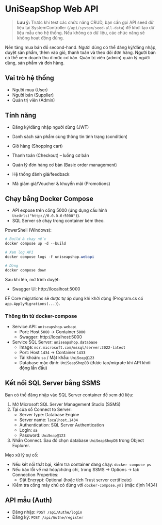 # UniSeapShop Web API

> **Lưu ý:** Trước khi test các chức năng CRUD, bạn cần gọi API seed dữ liệu tại SystemController (`/api/system/seed-all-data`) để khởi tạo dữ liệu mẫu cho hệ thống. Nếu không có dữ liệu, các chức năng sẽ không hoạt động đúng.

Nền tảng mua bán đồ second-hand. Người dùng có thể đăng ký/đăng nhập, duyệt sản phẩm, thêm vào giỏ, thanh toán và theo dõi đơn hàng. Người bán có thể xem doanh thu ở mức cơ bản. Quản trị viên (admin) quản lý người dùng, sản phẩm và đơn hàng.

## Vai trò hệ thống
- Người mua (User)
- Người bán (Supplier)
- Quản trị viên (Admin)

## Tính năng

- Đăng ký/đăng nhập người dùng (JWT)
- Danh sách sản phẩm cùng thông tin tình trạng (condition)
- Giỏ hàng (Shopping cart)
- Thanh toán (Checkout) – luồng cơ bản
- Quản lý đơn hàng cơ bản (Basic order management)

- Hệ thống đánh giá/feedback
- Mã giảm giá/Voucher & khuyến mãi (Promotions)


## Chạy bằng Docker Compose
- API expose trên cổng 5000 (ứng dụng cấu hình `UseUrls("http://0.0.0.0:5000")`).
- SQL Server sẽ chạy trong container kèm theo.

PowerShell (Windows):

```powershell
# Build & chạy nền
docker compose up -d --build

# Xem log API
docker compose logs -f uniseapshop.webapi

# Dừng
docker compose down
```

Sau khi lên, mở trình duyệt:
- Swagger UI: http://localhost:5000

EF Core migrations sẽ được tự áp dụng khi khởi động (Program.cs có `app.ApplyMigrations(...)`).

### Thông tin từ docker-compose
- Service API: `uniseapshop.webapi`
	- Port: Host `5000` -> Container `5000`
	- Swagger: http://localhost:5000
- Service SQL Server: `uniseapshop.database`
	- Image: `mcr.microsoft.com/mssql/server:2022-latest`
	- Port: Host `1434` -> Container `1433`
	- Tài khoản: `sa` / Mật khẩu: `UniSeap@123`
	- Database mặc định: `UniSeapShopDB` (được tạo/migrate khi API khởi động lần đầu)

## Kết nối SQL Server bằng SSMS
Bạn có thể đăng nhập vào SQL Server container để xem dữ liệu:

1) Mở Microsoft SQL Server Management Studio (SSMS)
2) Tại cửa sổ Connect to Server:
	 - Server type: Database Engine
	 - Server name: `localhost,1434`
	 - Authentication: SQL Server Authentication
	 - Login: `sa`
	 - Password: `UniSeap@123`
3) Nhấn Connect. Sau đó chọn database `UniSeapShopDB` trong Object Explorer.

Mẹo xử lý sự cố:
- Nếu kết nối thất bại, kiểm tra container đang chạy: `docker compose ps`
- Nếu báo lỗi về mã hóa/chứng chỉ, trong SSMS -> Options -> tab Connection Properties:
	- Đặt Encrypt: Optional (hoặc tích Trust server certificate)
- Kiểm tra cổng máy chủ có đúng với `docker-compose.yml` (mặc định 1434)

## API mẫu (Auth)
- Đăng nhập: `POST /api/Authe/login`
- Đăng ký: `POST /api/Authe/register`
